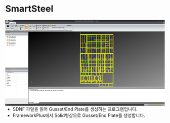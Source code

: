 # SmartSteel

<img src="https://github.com/humkyung/SmartSteel/blob/master/Docs/SmartSteel.png" align="left" />  

------

* SDNF 파일을 읽어 Gusset/End Plate를 생성하는 프로그램입니다.
* FrameworkPlus에서 Solid형상으로 Gusset/End Plate를 생성합니다.
